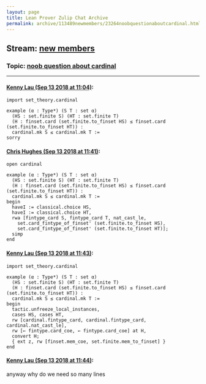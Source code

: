 ```yaml
---
layout: page
title: Lean Prover Zulip Chat Archive 
permalink: archive/113489newmembers/23264noobquestionaboutcardinal.html
---
```


## Stream: [new members](index.html)
### Topic: [noob question about cardinal](23264noobquestionaboutcardinal.html)

---

#### [Kenny Lau (Sep 13 2018 at 11:04)](https://leanprover.zulipchat.com/#narrow/stream/113489-new%20members/topic/noob%20question%20about%20cardinal/near/133871212):
```lean
import set_theory.cardinal

example (α : Type*) (S T : set α)
  (HS : set.finite S) (HT : set.finite T)
  (H : finset.card (set.finite.to_finset HS) ≤ finset.card (set.finite.to_finset HT)) :
  cardinal.mk S ≤ cardinal.mk T :=
sorry
```

#### [Chris Hughes (Sep 13 2018 at 11:41)](https://leanprover.zulipchat.com/#narrow/stream/113489-new%20members/topic/noob%20question%20about%20cardinal/near/133873000):
```lean
open cardinal

example (α : Type*) (S T : set α)
  (HS : set.finite S) (HT : set.finite T)
  (H : finset.card (set.finite.to_finset HS) ≤ finset.card (set.finite.to_finset HT)) :
  cardinal.mk S ≤ cardinal.mk T :=
begin
  haveI := classical.choice HS,
  haveI := classical.choice HT,
  rwa [fintype_card S, fintype_card T, nat_cast_le, 
    set.card_fintype_of_finset' (set.finite.to_finset HS),
    set.card_fintype_of_finset' (set.finite.to_finset HT)];
  simp
end
```

#### [Kenny Lau (Sep 13 2018 at 11:43)](https://leanprover.zulipchat.com/#narrow/stream/113489-new%20members/topic/noob%20question%20about%20cardinal/near/133873086):
```lean
import set_theory.cardinal

example (α : Type*) (S T : set α)
  (HS : set.finite S) (HT : set.finite T)
  (H : finset.card (set.finite.to_finset HS) ≤ finset.card (set.finite.to_finset HT)) :
  cardinal.mk S ≤ cardinal.mk T :=
begin
  tactic.unfreeze_local_instances,
  cases HS, cases HT,
  rw [cardinal.fintype_card, cardinal.fintype_card, cardinal.nat_cast_le],
  rw [← fintype.card_coe, ← fintype.card_coe] at H,
  convert H;
  { ext z, rw [finset.mem_coe, set.finite.mem_to_finset] }
end

```

#### [Kenny Lau (Sep 13 2018 at 11:44)](https://leanprover.zulipchat.com/#narrow/stream/113489-new%20members/topic/noob%20question%20about%20cardinal/near/133873150):
anyway why do we need so many lines

